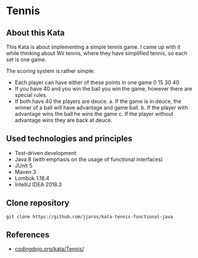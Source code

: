 # Tennis

## About this Kata
This Kata is about implementing a simple tennis game. I came up with it while thinking about Wii tennis, where they have simplified tennis, so each set is one game.

The scoring system is rather simple:
- Each player can have either of these points in one game 0 15 30 40
- If you have 40 and you win the ball you win the game, however there are special rules.
- If both have 40 the players are deuce. a. If the game is in deuce, the winner of a ball will have advantage and game ball. b. If the player with advantage wins the ball he wins the game c. If the player without advantage wins they are back at deuce.

## Used technologies and principles
- Test-driven development
- Java 8 (with emphasis on the usage of functional interfaces)
- JUnit 5
- Maven 3
- Lombok 1.18.4
- IntelliJ IDEA 2018.3

## Clone repository
```
git clone https://github.com/jjaros/kata-tennis-functional-java
```

## References
- [codingdojo.org/kata/Tennis/](http://codingdojo.org/kata/Tennis/)